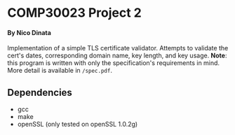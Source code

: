 # COMP30023 Project 2
#### By Nico Dinata
Implementation of a simple TLS certificate validator. Attempts to validate the cert's dates, corresponding domain name, key length, and key usage. __Note__: this program is written with only the specification's requirements in mind. More detail is available in `/spec.pdf`.

## Dependencies
- gcc
- make
- openSSL (only tested on openSSL 1.0.2g)
